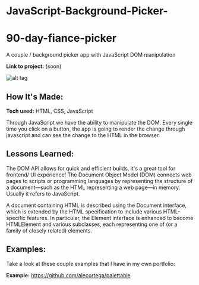 
# JavaScript-Background-Picker-
# 90-day-fiance-picker
A couple / background picker app with JavaScript DOM manipulation

**Link to project:** (soon)

![alt tag](http://placecorgi.com/1200/650)

## How It's Made:

**Tech used:** HTML, CSS, JavaScript 

Through JavaScript we have the ability to manipulate the DOM. Every single time you click on a button, the app is going to render the change through javascript and can see the change to the HTML in the browser.

## Lessons Learned:

The DOM API allows for  quick and efficient builds, it's a great tool for frontend/ UI experience!
The Document Object Model (DOM) connects web pages to scripts or programming languages by representing the structure of a document—such as the HTML representing a web page—in memory. Usually it refers to JavaScript.

A document containing HTML is described using the Document interface, which is extended by the HTML specification to include various HTML-specific features. In particular, the Element interface is enhanced to become HTMLElement and various subclasses, each representing one of (or a family of closely related) elements.


## Examples:
Take a look at these couple examples that I have in my own portfolio:

**Example:** https://github.com/alecortega/palettable




